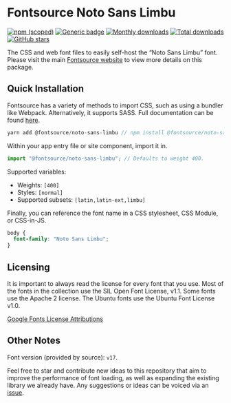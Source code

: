 # Fontsource Noto Sans Limbu

[![npm (scoped)](https://img.shields.io/npm/v/@fontsource/noto-sans-limbu?color=brightgreen)](https://www.npmjs.com/package/@fontsource/noto-sans-limbu) [![Generic badge](https://img.shields.io/badge/fontsource-passing-brightgreen)](https://github.com/fontsource/fontsource) [![Monthly downloads](https://badgen.net/npm/dm/@fontsource/noto-sans-limbu)](https://github.com/fontsource/fontsource) [![Total downloads](https://badgen.net/npm/dt/@fontsource/noto-sans-limbu)](https://github.com/fontsource/fontsource) [![GitHub stars](https://img.shields.io/github/stars/fontsource/fontsource.svg?style=social&label=Star)](https://github.com/fontsource/fontsource/stargazers)

The CSS and web font files to easily self-host the “Noto Sans Limbu” font. Please visit the main [Fontsource website](https://fontsource.org/fonts/noto-sans-limbu) to view more details on this package.

## Quick Installation

Fontsource has a variety of methods to import CSS, such as using a bundler like Webpack. Alternatively, it supports SASS. Full documentation can be found [here](https://fontsource.org/docs/introduction).

```javascript
yarn add @fontsource/noto-sans-limbu // npm install @fontsource/noto-sans-limbu
```

Within your app entry file or site component, import it in.

```javascript
import "@fontsource/noto-sans-limbu"; // Defaults to weight 400.
```

Supported variables:

- Weights: `[400]`
- Styles: `[normal]`
- Supported subsets: `[latin,latin-ext,limbu]`

Finally, you can reference the font name in a CSS stylesheet, CSS Module, or CSS-in-JS.

```css
body {
  font-family: "Noto Sans Limbu";
}
```

## Licensing

It is important to always read the license for every font that you use.
Most of the fonts in the collection use the SIL Open Font License, v1.1. Some fonts use the Apache 2 license. The Ubuntu fonts use the Ubuntu Font License v1.0.

[Google Fonts License Attributions](https://fonts.google.com/attribution)

## Other Notes

Font version (provided by source): `v17`.

Feel free to star and contribute new ideas to this repository that aim to improve the performance of font loading, as well as expanding the existing library we already have. Any suggestions or ideas can be voiced via an [issue](https://github.com/fontsource/fontsource/issues).
